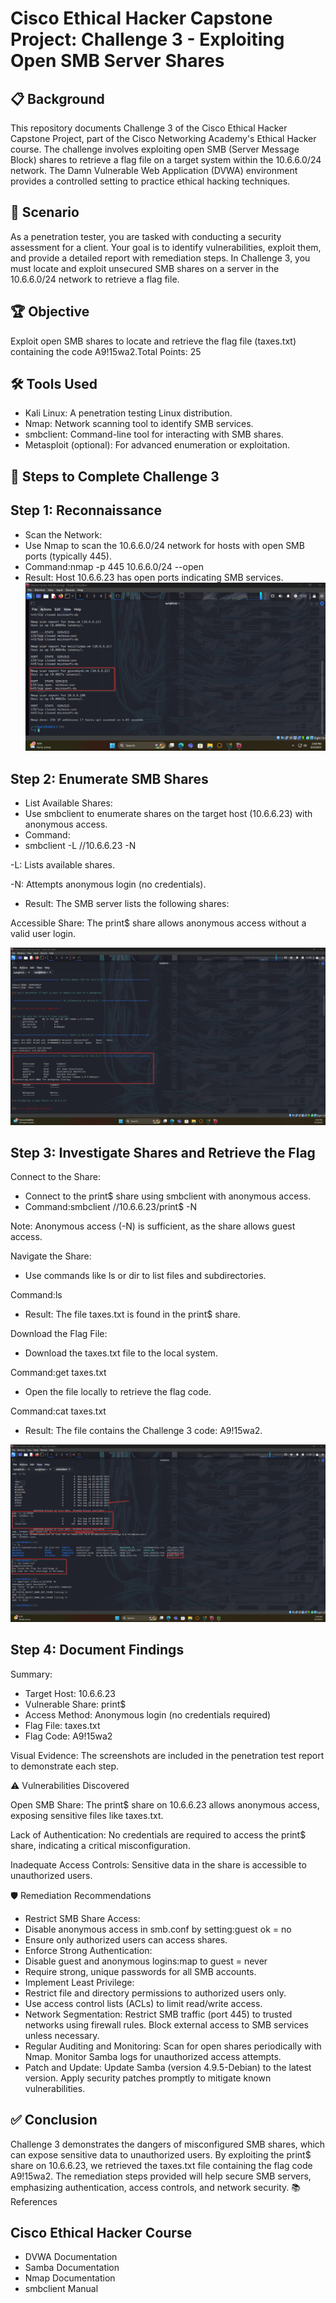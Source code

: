 # Cisco Ethical Hacker Capstone Project: Challenge 3 - Exploiting Open SMB Server Shares

## 📋 Background
This repository documents Challenge 3 of the Cisco Ethical Hacker Capstone Project, part of the Cisco Networking Academy's Ethical Hacker course. The challenge involves exploiting open SMB (Server Message Block) shares to retrieve a flag file on a target system within the 10.6.6.0/24 network. The Damn Vulnerable Web Application (DVWA) environment provides a controlled setting to practice ethical hacking techniques.

## 🎯 Scenario
As a penetration tester, you are tasked with conducting a security assessment for a client. Your goal is to identify vulnerabilities, exploit them, and provide a detailed report with remediation steps. In Challenge 3, you must locate and exploit unsecured SMB shares on a server in the 10.6.6.0/24 network to retrieve a flag file.

## 🏆 Objective
Exploit open SMB shares to locate and retrieve the flag file (taxes.txt) containing the code A9!15wa2.Total Points: 25

## 🛠️ Tools Used
- Kali Linux: A penetration testing Linux distribution.
- Nmap: Network scanning tool to identify SMB services.
- smbclient: Command-line tool for interacting with SMB shares.
- Metasploit (optional): For advanced enumeration or exploitation.

## 🚀 Steps to Complete Challenge 3

## Step 1: Reconnaissance
- Scan the Network:
- Use Nmap to scan the 10.6.6.0/24 network for hosts with open SMB ports (typically 445).
- Command:nmap -p 445 10.6.6.0/24 --open
- Result: Host 10.6.6.23 has open ports indicating SMB services.
![Nmap Scan Showing SMB Ports on 10.6.6.23](screenshots/step1_nmap_scan.png)

## Step 2: Enumerate SMB Shares
- List Available Shares:
- Use smbclient to enumerate shares on the target host (10.6.6.23) with anonymous access.
- Command:
- smbclient -L //10.6.6.23 -N
  
-L: Lists available shares.

-N: Attempts anonymous login (no credentials).

- Result: The SMB server lists the following shares:
  
Accessible Share: The print$ share allows anonymous access without a valid user login.

![SMB shares on 10.6.6.23](screenshots/step2_smbclient_list_shares.png)

## Step 3: Investigate Shares and Retrieve the Flag

Connect to the Share:

- Connect to the print$ share using smbclient with anonymous access.
- Command:smbclient //10.6.6.23/print$ -N

Note: Anonymous access (-N) is sufficient, as the share allows guest access.

Navigate the Share:

- Use commands like ls or dir to list files and subdirectories.

Command:ls 
- Result: The file taxes.txt is found in the print$ share.

Download the Flag File:
- Download the taxes.txt file to the local system.

Command:get taxes.txt
- Open the file locally to retrieve the flag code.

Command:cat taxes.txt
- Result: The file contains the Challenge 3 code: A9!15wa2.

![SMB operations on 10.6.6.23](screenshots/step3_smbclient_operations.png)

## Step 4: Document Findings

Summary:

- Target Host: 10.6.6.23
- Vulnerable Share: print$
- Access Method: Anonymous login (no credentials required)
- Flag File: taxes.txt
- Flag Code: A9!15wa2

Visual Evidence: The screenshots are included in the penetration test report to demonstrate each step.

⚠️ Vulnerabilities Discovered

Open SMB Share: The print$ share on 10.6.6.23 allows anonymous access, exposing sensitive files like taxes.txt.

Lack of Authentication: No credentials are required to access the print$ share, indicating a critical misconfiguration.

Inadequate Access Controls: Sensitive data in the share is accessible to unauthorized users.

🛡️ Remediation Recommendations

- Restrict SMB Share Access:
- Disable anonymous access in smb.conf by setting:guest ok = no
- Ensure only authorized users can access shares.
- Enforce Strong Authentication:
- Disable guest and anonymous logins:map to guest = never
- Require strong, unique passwords for all SMB accounts.
- Implement Least Privilege:
- Restrict file and directory permissions to authorized users only.
- Use access control lists (ACLs) to limit read/write access.
- Network Segmentation:
Restrict SMB traffic (port 445) to trusted networks using firewall rules.
Block external access to SMB services unless necessary.
- Regular Auditing and Monitoring:
Scan for open shares periodically with Nmap.
Monitor Samba logs for unauthorized access attempts.
- Patch and Update:
Update Samba (version 4.9.5-Debian) to the latest version.
Apply security patches promptly to mitigate known vulnerabilities.
## ✅ Conclusion
Challenge 3 demonstrates the dangers of misconfigured SMB shares, which can expose sensitive data to unauthorized users. By exploiting the print$ share on 10.6.6.23, we retrieved the taxes.txt file containing the flag code A9!15wa2. The remediation steps provided will help secure SMB servers, emphasizing authentication, access controls, and network security.
📚 References

## Cisco Ethical Hacker Course
- DVWA Documentation
- Samba Documentation
- Nmap Documentation
- smbclient Manual
